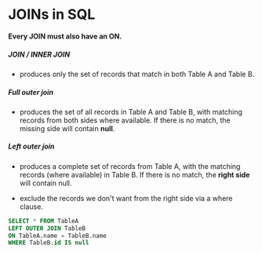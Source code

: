 # JOINs in SQL

**Every JOIN must also have an ON.**

##### JOIN / INNER JOIN
- produces only the set of records that match in both Table A and Table B.

##### Full outer join
-  produces the set of all records in Table A and Table B, with matching records from both sides where available. If there is no match, the missing side will contain **null**.

##### Left outer join
- produces a complete set of records from Table A, with the matching records (where available) in Table B. If there is no match, the **right side** will contain null.

- exclude the records we don't want from the right side via a where clause.

```sql
SELECT * FROM TableA
LEFT OUTER JOIN TableB
ON TableA.name = TableB.name
WHERE TableB.id IS null
```